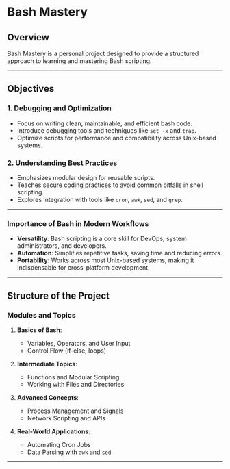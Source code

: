 # **Bash Mastery**  

## **Overview**  
Bash Mastery is a personal project designed to provide a structured approach to learning and mastering Bash scripting.

---

## **Objectives**  

### **1. Debugging and Optimization**  
- Focus on writing clean, maintainable, and efficient bash code.  
- Introduce debugging tools and techniques like `set -x` and `trap`.  
- Optimize scripts for performance and compatibility across Unix-based systems.  

### **2. Understanding Best Practices**  
- Emphasizes modular design for reusable scripts.  
- Teaches secure coding practices to avoid common pitfalls in shell scripting.  
- Explores integration with tools like `cron`, `awk`, `sed`, and `grep`.  

---

### **Importance of Bash in Modern Workflows**  
- **Versatility**: Bash scripting is a core skill for DevOps, system administrators, and developers.  
- **Automation**: Simplifies repetitive tasks, saving time and reducing errors.  
- **Portability**: Works across most Unix-based systems, making it indispensable for cross-platform development.

---

## **Structure of the Project**  

### **Modules and Topics**  
1. **Basics of Bash**:  
   - Variables, Operators, and User Input  
   - Control Flow (if-else, loops)  

2. **Intermediate Topics**:  
   - Functions and Modular Scripting  
   - Working with Files and Directories  

3. **Advanced Concepts**:  
   - Process Management and Signals  
   - Network Scripting and APIs  

4. **Real-World Applications**:  
   - Automating Cron Jobs  
   - Data Parsing with `awk` and `sed`  

---
